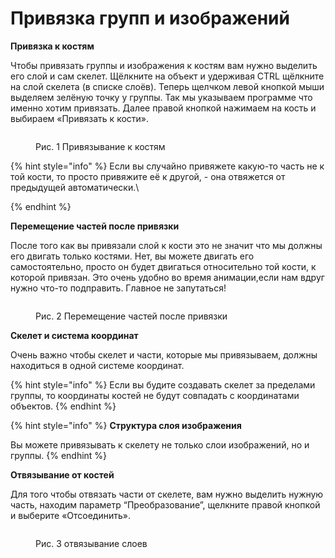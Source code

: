 # Привязка групп и изображений

**Привязка к костям**

Чтобы привязать группы и изображения к костям вам нужно выделить его слой и сам скелет. Щёлкните на объект и удерживая CTRL щёлкните на слой скелета (в списке слоёв). Теперь щелчком левой кнопкой мыши выделяем зелёную точку у группы. Так мы указываем программе что именно хотим привязать. Далее правой кнопкой нажимаем на кость и выбираем «Привязать к кости».

<figure><img src="https://lh7-us.googleusercontent.com/kwwasbTlhynNn4uUfdQ0qjbwoj4PhHchxce0Zg5dvG1WS5NfigZtyQ8fvpB23iAudppdDXGVADur_YO7rZ6oPEZWwX86PZaU4kWVMvng0KOC2mhVIHRg9dS2YILxehZ0C9WQdS_KnB3RmOV57Wc0q8Q" alt=""><figcaption><p>Рис. 1 Привязывание к костям</p></figcaption></figure>

{% hint style="info" %}
Если вы случайно привяжете какую-то часть не к той кости, то просто привяжите её к другой, - она отвяжется от предыдущей автоматически.\

{% endhint %}

**Перемещение частей после привязки**

После того как вы привязали слой к кости это не значит что мы должны его двигать только костями. Нет, вы можете двигать его самостоятельно, просто он будет двигаться относительно той кости, к которой привязан. Это очень удобно во время анимации,если нам вдруг нужно что-то подправить. Главное не запутаться!&#x20;

<figure><img src="https://lh7-us.googleusercontent.com/ZVioQZXQbtATedhvdZy5x635iXe-8-7SGulhWgU_YZn4cWqiN3HWCGXuvORvIzIKcyx0qnt_XKvhkghViIvBtX8mlsyFdRpjqvvR_1l4kKWGiH_WeQGSz2g8cYqnJQf_6o4etlpVjOtPxOsscbWMSOw" alt=""><figcaption><p>Рис. 2 Перемещение частей после привязки</p></figcaption></figure>

**Скелет и система координат**

Очень важно чтобы скелет и части, которые мы привязываем, должны находиться в одной системе координат.

{% hint style="info" %}
Если вы будите создавать скелет за пределами группы, то координаты костей не будут совпадать с координатами объектов.
{% endhint %}

{% hint style="info" %}
**Структура слоя изображения**

Вы можете привязывать к скелету не только слои изображений, но и группы.
{% endhint %}

**Отвязывание от костей**&#x20;

Для того чтобы отвязать части от скелете, вам нужно выделить нужную часть, находим параметр “Преобразование”, щелкните правой кнопкой и выберите «Отсоединить».

<figure><img src="https://lh7-us.googleusercontent.com/o6je5aHErUhIwc4LElDyi_PhTUH7a3mPF5n6iGj1VlTdOBE6jsrODy2Oqa_E-0D1mMzxZLuOYaGGevmpjlvcIcNrzUsn9Gxv8JsTtGRWdhi7hAGIlFNLha8O4TdoNVLe5nGupkvaUcR8qqLoRgBZwpI" alt=""><figcaption><p>Рис. 3 отвязывание слоев</p></figcaption></figure>

